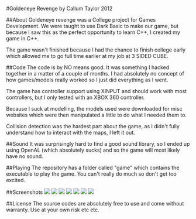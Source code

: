 #Goldeneye Revenge by Callum Taylor 2012

##About
Goldeneye revenge was a College project for Games Development. We were taught to use Dark Basic to make our game, but because I saw this as the perfect opportunity to learn C++, I created my game in C++.

The game wasn't finished because I had the chance to finish college early which allowed me to go full time earlier at my job at 3 SIDED CUBE.

##Code
The code is by NO means good. It was something I hacked together in a matter of a couple of months. I had absolutely no concept of how games/models really worked so I just did everything as I went. 

The game has controller support using XINPUT and should work with most controllers, but I only tested with an XBOX 360 controller.

Because I suck at modelling, the models used were downloaded for misc websites which were then manipulated a little to do what I needed them to.

Collision detection was the hardest part about the game, as I didn't fully understand how to interact with the maps, I left it out.

##Sound
It was surprisingly hard to find a good sound library, so I ended up using OpenAL (which absolutely sucks) and so the game will most likely have no sound.

##Playing
The repository has a folder called "game" which contains the executable to play the game. You can't really do much so don't get too excited.

##Screenshots
[![][1]][8]
[![][2]][9]
[![][3]][10]
[![][4]][11]
[![][5]][12]
[![][6]][13]
[![][7]][14]

##License
The source codes are absolutely free to use and come without warranty. Use at your own risk etc etc.

[1]: http://s.scruffyfox.me/1thumb.png
[2]: http://s.scruffyfox.me/2thumb.png
[3]: http://s.scruffyfox.me/3thumb.png
[4]: http://s.scruffyfox.me/4thumb.png
[5]: http://s.scruffyfox.me/5thumb.png
[6]: http://s.scruffyfox.me/6thumb.png
[7]: http://s.scruffyfox.me/7thumb.png
[8]: http://s.scruffyfox.me/1.png
[9]: http://s.scruffyfox.me/2.png
[10]: http://s.scruffyfox.me/3.png
[11]: http://s.scruffyfox.me/4.png
[12]: http://s.scruffyfox.me/5.png
[13]: http://s.scruffyfox.me/6.png
[14]: http://s.scruffyfox.me/7.png